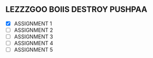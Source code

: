 ## LEZZZGOO BOIIS DESTROY PUSHPAA

- [X] ASSIGNMENT 1
- [ ] ASSIGNMENT 2
- [ ] ASSIGNMENT 3
- [ ] ASSIGNMENT 4
- [ ] ASSIGNMENT 5